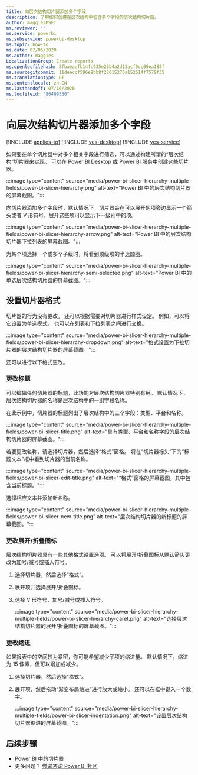 ```yaml
---
title: 向层次结构切片器添加多个字段
description: 了解如何创建在层次结构中包含多个字段的层次结构切片器。
author: maggiesMSFT
ms.reviewer: ''
ms.service: powerbi
ms.subservice: powerbi-desktop
ms.topic: how-to
ms.date: 07/06/2020
ms.author: maggies
LocalizationGroup: Create reports
ms.openlocfilehash: 5fbaeaafb14fc935e26b4a2d13acf9dc09ea188f
ms.sourcegitcommit: 11deeccf596e9bb8f22615276a152614f7579f35
ms.translationtype: HT
ms.contentlocale: zh-CN
ms.lasthandoff: 07/16/2020
ms.locfileid: "86409530"
---
```

# <a name="add-multiple-fields-to-a-hierarchy-slicer"></a>向层次结构切片器添加多个字段

[!INCLUDE [applies-to](../includes/applies-to.md)] [!INCLUDE [yes-desktop](../includes/yes-desktop.md)] [!INCLUDE [yes-service](../includes/yes-service.md)]

如果要在单个切片器中对多个相关字段进行筛选，可以通过构建所谓的“层次结构”切片器来实现。 可以在 Power BI Desktop 或 Power BI 服务中创建这些切片器。

:::image type="content" source="media/power-bi-slicer-hierarchy-multiple-fields/power-bi-slicer-hierarchy.png" alt-text="Power BI 中的层次结构切片器的屏幕截图。":::

向切片器添加多个字段时，默认情况下，切片器会在可以展开的项旁边显示一个箭头或者 V 形符号，展开这些项可以显示下一级别中的项。

:::image type="content" source="media/power-bi-slicer-hierarchy-multiple-fields/power-bi-slicer-hierarchy-arrow.png" alt-text="Power BI 中的层次结构切片器下拉列表的屏幕截图。":::
 
 
为某个项选择一个或多个子级时，将看到顶级项的半选圆圈。
 
:::image type="content" source="media/power-bi-slicer-hierarchy-multiple-fields/power-bi-slicer-hierarchy-semi-selected.png" alt-text="Power BI 中的单选层次结构切片器的屏幕截图。":::

## <a name="format-the-slicer"></a>设置切片器格式

切片器的行为没有更改。 还可以根据需要对切片器进行样式设定。 例如，可以将它设置为单选模式。 也可以在列表和下拉列表之间进行交换。 

:::image type="content" source="media/power-bi-slicer-hierarchy-multiple-fields/power-bi-slicer-hierarchy-dropdown.png" alt-text="格式设置为下拉切片器的层次结构切片器的屏幕截图。":::

还可以进行以下格式更改。

### <a name="change-the-title"></a>更改标题

可以编辑任何切片器的标题，此功能对层次结构切片器特别有用。 默认情况下，层次结构切片器的名称是层次结构中的一组字段名称。

在此示例中，切片器的标题列出了层次结构中的三个字段：类型、平台和名称。

:::image type="content" source="media/power-bi-slicer-hierarchy-multiple-fields/power-bi-slicer-title.png" alt-text="具有类型、平台和名称字段的层次结构切片器的屏幕截图。":::

若要更改名称，请选择切片器，然后选择“格式”窗格。 将在“切片器标头”下的“标题文本”框中看到切片器的当前名称。 

:::image type="content" source="media/power-bi-slicer-hierarchy-multiple-fields/power-bi-slicer-edit-title.png" alt-text="“格式”窗格的屏幕截图，其中包含当前标题。":::

选择相应文本并添加新名称。

:::image type="content" source="media/power-bi-slicer-hierarchy-multiple-fields/power-bi-slicer-new-title.png" alt-text="层次结构切片器的新标题的屏幕截图。":::


### <a name="change-the-expandcollapse-icon"></a>更改展开/折叠图标

层次结构切片器具有一些其他格式设置选项。 可以将展开/折叠图标从默认箭头更改为加号/减号或插入符号。

1. 选择切片器，然后选择“格式”。
1. 展开项并选择展开/折叠图标。
1. 选择 V 形符号、加号/减号或插入符号。
 
    :::image type="content" source="media/power-bi-slicer-hierarchy-multiple-fields/power-bi-slicer-hierarchy-caret.png" alt-text="选择层次结构切片器的展开/折叠图标的屏幕截图。":::
 
### <a name="change-the-indentation"></a>更改缩进

如果报表中的空间较为紧密，你可能希望减少子项的缩进量。 默认情况下，缩进为 15 像素，但可以增加或减少。 

1. 选择切片器，然后选择“格式”。
1. 展开项，然后拖动“渐变布局缩进”进行放大或缩小。 还可以在框中键入一个数字。

    :::image type="content" source="media/power-bi-slicer-hierarchy-multiple-fields/power-bi-slicer-indentation.png" alt-text="设置层次结构切片器缩进的屏幕截图。":::

## <a name="next-steps"></a>后续步骤

- [Power BI 中的切片器](../visuals/power-bi-visualization-slicers.md)
- 更多问题？ [尝试咨询 Power BI 社区](https://community.powerbi.com/)